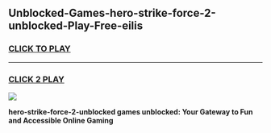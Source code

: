 
## Unblocked-Games-hero-strike-force-2-unblocked-Play-Free-eilis
<h3>
<a href="https://premium76.site?title=hero-strike-force-2-unblocked&ref=18A1">CLICK TO PLAY</a></h3>
<hr>

<h3>
<a href="https://premium76.site?title=hero-strike-force-2-unblocked&ref=18A1">CLICK 2 PLAY</a>
  
</h3>

<a href="https://premium76.site?title=hero-strike-force-2-unblocked&ref=18A1"><img src="https://clearcache.store/games.png"></a>


**hero-strike-force-2-unblocked games unblocked: Your Gateway to Fun and Accessible Online Gaming**

